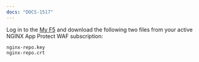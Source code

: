 ```yaml
---
docs: "DOCS-1517"
---
```


Log in to the [My F5](https://my.f5.com) and download the following two files from your active NGINX App Protect WAF subscription:

```shell
nginx-repo.key
nginx-repo.crt
```
